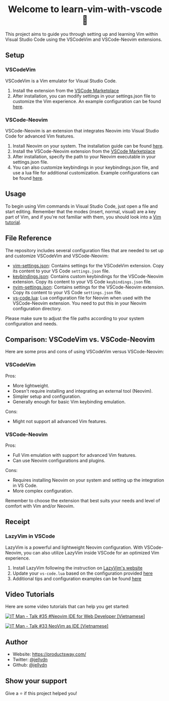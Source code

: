 <h1 align="center">Welcome to learn-vim-with-vscode 👋</h1>
<p>
This project aims to guide you through setting up and learning Vim within Visual Studio Code using the VSCodeVim and VSCode-Neovim extensions.
</p>

## Setup

### VSCodeVim

VSCodeVim is a Vim emulator for Visual Studio Code.

1. Install the extension from the [VSCode Marketplace](https://marketplace.visualstudio.com/items?itemName=vscodevim.vim)
2. After installation, you can modify settings in your settings.json file to customize the Vim experience. An example configuration can be found [here](https://github.com/VSCodeVim/Vim).

### VSCode-Neovim

VSCode-Neovim is an extension that integrates Neovim into Visual Studio Code for advanced Vim features.

1. Install Neovim on your system. The installation guide can be found [here](https://github.com/neovim/neovim/wiki/Installing-Neovim).
2. Install the VSCode-Neovim extension from the [VSCode Marketplace](https://marketplace.visualstudio.com/items?itemName=asvetliakov.vscode-neovim)
3. After installation, specify the path to your Neovim executable in your settings.json file.
4. You can also customize keybindings in your keybindings.json file, and use a lua file for additional customization. Example configurations can be found [here](https://github.com/vscode-neovim/vscode-neovim).

## Usage

To begin using Vim commands in Visual Studio Code, just open a file and start editing. Remember that the modes (insert, normal, visual) are a key part of Vim, and if you're not familiar with them, you should look into a [Vim tutorial](https://www.openvim.com/).

## File Reference

The repository includes several configuration files that are needed to set up and customize VSCodeVim and VSCode-Neovim:

- [vim-settings.json](./vim-settings.json): Contains settings for the VSCodeVim extension. Copy its content to your VS Code `settings.json` file.
- [keybindings.json](./keybindings.json): Contains custom keybindings for the VSCode-Neovim extension. Copy its content to your VS Code `keybindings.json` file.
- [nvim-settings.json](./nvim-settings.json): Contains settings for the VSCode-Neovim extension. Copy its content to your VS Code `settings.json` file.
- [vs-code.lua](./vs-code.lua): Lua configuration file for Neovim when used with the VSCode-Neovim extension. You need to put this in your Neovim configuration directory.

Please make sure to adjust the file paths according to your system configuration and needs.

## Comparison: VSCodeVim vs. VSCode-Neovim

Here are some pros and cons of using VSCodeVim versus VSCode-Neovim:

### VSCodeVim

Pros:

- More lightweight.
- Doesn't require installing and integrating an external tool (Neovim).
- Simpler setup and configuration.
- Generally enough for basic Vim keybinding emulation.

Cons:

- Might not support all advanced Vim features.

### VSCode-Neovim

Pros:

- Full Vim emulation with support for advanced Vim features.
- Can use Neovim configurations and plugins.

Cons:

- Requires installing Neovim on your system and setting up the integration in VS Code.
- More complex configuration.

Remember to choose the extension that best suits your needs and level of comfort with Vim and/or Neovim.

## Receipt

### LazyVim in VSCode

LazyVim is a powerful and lightweight Neovim configuration. With VSCode-Neovim, you can also utilize LazyVim inside VSCode for an optimized Vim experience.

1. Install LazyVim following the instruction on [LazyVim's website](https://www.lazyvim.org)
2. Update your `vs-code.lua` based on the configuration provided [here](https://www.lazyvim.org/plugins/extras/vscode)
3. Additional tips and configuration examples can be found [here](https://www.lazyvim.org/configuration/tips)

## Video Tutorials

Here are some video tutorials that can help you get started:

[![IT Man - Talk #35 #Neovim IDE for Web Developer [Vietnamese]](https://i.ytimg.com/vi/3EbgMJ-RcWY/mqdefault.jpg)](https://www.youtube.com/watch?v=3EbgMJ-RcWY)

[![IT Man - Talk #33 NeoVim as IDE [Vietnamese]](https://i.ytimg.com/vi/dFi8CzvqkNE/mqdefault.jpg)](https://www.youtube.com/watch?v=dFi8CzvqkNE)

## Author

- Website: https://productsway.com/
- Twitter: [@jellydn](https://twitter.com/jellydn)
- Github: [@jellydn](https://github.com/jellydn)

## Show your support

Give a ⭐️ if this project helped you!
